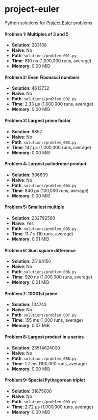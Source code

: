 # project-euler

Python solutions for [Project Euler](https://projecteuler.net/) problems

#### Problem 1: Multiples of 3 and 5

- **Solution**: $233168$
- **Naive**: No
- **Path**: `solutions/problem_001.py`
- **Time**: 810&nbsp;ns (1,000,000 runs, average)
- **Memory**: 0.00&nbsp;MiB

#### Problem 2: Even Fibonacci numbers

- **Solution**: $4613732$
- **Naive**: No
- **Path**: `solutions/problem_002.py`
- **Time**: 2.33&nbsp;µs (1,000,000 runs, average)
- **Memory**: 0.00&nbsp;MiB

#### Problem 3: Largest prime factor

- **Solution**: $6857$
- **Naive**: No
- **Path**: `solutions/problem_003.py`
- **Time**: 147&nbsp;µs (1,000,000 runs, average)
- **Memory**: 0.00&nbsp;MiB

#### Problem 4: Largest palindrome product

- **Solution**: $906609$
- **Naive**: No
- **Path**: `solutions/problem_004.py`
- **Time**: 840&nbsp;µs (100,000 runs, average)
- **Memory**: 0.00&nbsp;MiB

#### Problem 5: Smallest multiple

- **Solution**: $232792560$
- **Naive**: Yes
- **Path**: `solutions/problem_005.py`
- **Time**: 11.7&nbsp;s (10 runs, average)
- **Memory**: 0.01&nbsp;MiB

#### Problem 6: Sum square difference

- **Solution**: $25164150$
- **Naive**: No
- **Path**: `solutions/problem_006.py`
- **Time**: 920&nbsp;ns (1,000,000 runs, average)
- **Memory**: 0.01&nbsp;MiB

#### Problem 7: 10001st prime

- **Solution**: $104743$
- **Naive**: No
- **Path**: `solutions/problem_007.py`
- **Time**: 155&nbsp;ms (1,000 runs, average)
- **Memory**: 0.07&nbsp;MiB

#### Problem 8: Largest product in a series

- **Solution**: $23514624000$
- **Naive**: No
- **Path**: `solutions/problem_008.py`
- **Time**: 1.7&nbsp;ms (100,000 runs, average)
- **Memory**: 0.00&nbsp;MiB

#### Problem 9: Special Pythagorean triplet

- **Solution**: $31875000$
- **Naive**: No
- **Path**: `solutions/problem_009.py`
- **Time**: 2.72&nbsp;µs (1,000,000 runs, average)
- **Memory**: 0.00&nbsp;MiB
